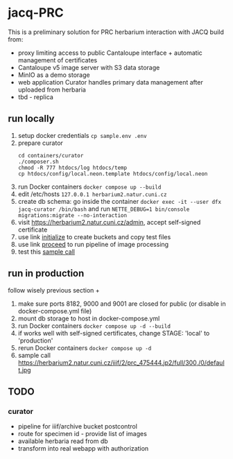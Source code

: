 # jacq-PRC
This is a preliminary solution for PRC herbarium interaction with JACQ build from:
* proxy limiting access to public Cantaloupe interface + automatic management of certificates
* Cantaloupe v5 image server with S3 data storage
* MinIO as a demo storage
* web application Curator handles primary data management after uploaded from herbaria
* tbd - replica

## run locally
1) setup docker credentials ```cp sample.env .env ```
2) prepare curator
    ```shell
    cd containers/curator
    ./composer.sh
    chmod -R 777 htdocs/log htdocs/temp
    cp htdocs/config/local.neon.template htdocs/config/local.neon
    ```
3) run Docker containers  ```docker compose up --build```
4) edit /etc/hosts ```127.0.0.1	herbarium2.natur.cuni.cz```
5) create db schema: go inside the container ```docker exec -it --user dfx jacq-curator /bin/bash``` and run ```NETTE_DEBUG=1 bin/console migrations:migrate --no-interaction```
6) visit https://herbarium2.natur.cuni.cz/admin, accept self-signed certificate
7) use link [initialize](https://herbarium2.natur.cuni.cz/admin/home/initialize) to create buckets and copy test files
8) use link [proceed](https://herbarium2.natur.cuni.cz/admin/home/proceed) to run pipeline of image processing
9) test this [sample call](https://herbarium2.natur.cuni.cz/iiif/2/prc_407087.jp2/full/300,/0/default.jpg)

## run in production
follow wisely previous section +
1) make sure ports 8182, 9000 and 9001 are closed for public (or disable in docker-compose.yml file)
2) mount db storage to host in docker-compose.yml
3) run Docker containers ```docker compose up -d --build```
4) if works well with self-signed certificates, change STAGE: 'local' to 'production'
5) rerun Docker containers ```docker compose up -d```
6) sample call https://herbarium2.natur.cuni.cz/iiif/2/prc_475444.jp2/full/300,/0/default.jpg

## TODO

### curator
* pipeline for iiif/archive bucket postcontrol
* route for specimen id - provide list of images
* available herbaria read from db
* transform into real webapp with authorization
